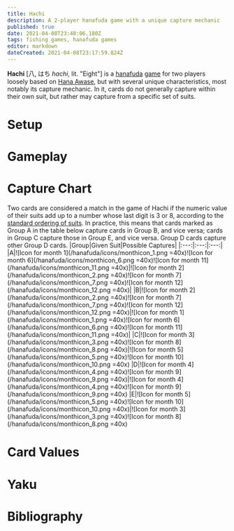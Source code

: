 ```yaml
---
title: Hachi
description: A 2-player hanafuda game with a unique capture mechanic
published: true
date: 2021-04-08T23:48:06.180Z
tags: fishing games, hanafuda games
editor: markdown
dateCreated: 2021-04-08T23:17:59.824Z
---
```


**Hachi** [八, はち *hachi*, lit. "Eight"] is a [hanafuda](/en/hanafuda) [game](/en/hanafuda/games) for two players loosely based on [Hana Awase](/en/hanafuda/games/hana-awase), but with several unique characteristics, most notably its capture mechanic. In it, cards do not generally capture within their own suit, but rather may capture from a specific set of suits.
# Setup
# Gameplay
# Capture Chart
Two cards are considered a match in the game of Hachi if the numeric value of their suits add up to a number whose last digit is 3 or 8, according to the [standard ordering of suits](/en/hanafuda/suits#arrangement-of-suits). In practice, this means that cards marked as Group A in the table below capture cards in Group B, and vice versa; cards in Group C capture those in Group E, and vice versa. Group D cards capture other Group D cards.
|Group|Given Suit|Possible Captures|
|:---:|:---:|:---:|
|A|![Icon for month 1](/hanafuda/icons/monthicon_1.png =40x)![Icon for month 6](/hanafuda/icons/monthicon_6.png =40x)![Icon for month 11](/hanafuda/icons/monthicon_11.png =40x)|![Icon for month 2](/hanafuda/icons/monthicon_2.png =40x)![Icon for month 7](/hanafuda/icons/monthicon_7.png =40x)![Icon for month 12](/hanafuda/icons/monthicon_12.png =40x)|
|B|![Icon for month 2](/hanafuda/icons/monthicon_2.png =40x)![Icon for month 7](/hanafuda/icons/monthicon_7.png =40x)![Icon for month 12](/hanafuda/icons/monthicon_12.png =40x)|![Icon for month 1](/hanafuda/icons/monthicon_1.png =40x)![Icon for month 6](/hanafuda/icons/monthicon_6.png =40x)![Icon for month 11](/hanafuda/icons/monthicon_11.png =40x)|
|C|![Icon for month 3](/hanafuda/icons/monthicon_3.png =40x)![Icon for month 8](/hanafuda/icons/monthicon_8.png =40x)|![Icon for month 5](/hanafuda/icons/monthicon_5.png =40x)![Icon for month 10](/hanafuda/icons/monthicon_10.png =40x)
|D|![Icon for month 4](/hanafuda/icons/monthicon_4.png =40x)![Icon for month 9](/hanafuda/icons/monthicon_9.png =40x)|![Icon for month 4](/hanafuda/icons/monthicon_4.png =40x)![Icon for month 9](/hanafuda/icons/monthicon_9.png =40x)
|E|![Icon for month 5](/hanafuda/icons/monthicon_5.png =40x)![Icon for month 10](/hanafuda/icons/monthicon_10.png =40x)|![Icon for month 3](/hanafuda/icons/monthicon_3.png =40x)![Icon for month 8](/hanafuda/icons/monthicon_8.png =40x)

# Card Values
# Yaku
# Bibliography